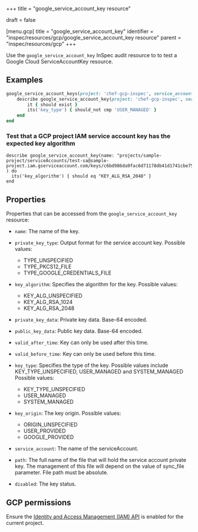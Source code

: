 +++
title = "google_service_account_key resource"

draft = false


[menu.gcp]
title = "google_service_account_key"
identifier = "inspec/resources/gcp/google_service_account_key resource"
parent = "inspec/resources/gcp"
+++

Use the `google_service_account_key` InSpec audit resource to to test a Google Cloud ServiceAccountKey resource.

## Examples

```ruby
google_service_account_keys(project: 'chef-gcp-inspec', service_account: "display-name@project-id.iam.gserviceaccount.com").key_names.each do |sa_key_name|
	describe google_service_account_key(project: 'chef-gcp-inspec', service_account: "display-name@project-id.iam.gserviceaccount.com", name: sa_key_name.split('/').last) do
		it { should exist }
		its('key_type') { should_not cmp 'USER_MANAGED' }
	end
end
```

### Test that a GCP project IAM service account key has the expected key algorithm

    describe google_service_account_key(name: "projects/sample-project/serviceAccounts/test-sa@sample-project.iam.gserviceaccount.com/keys/c6bd986da9fac6d71178db41d1741cbe751a5080" ) do
      its('key_algorithm') { should eq "KEY_ALG_RSA_2048" }
    end

## Properties

Properties that can be accessed from the `google_service_account_key` resource:


  * `name`: The name of the key.

  * `private_key_type`: Output format for the service account key.
  Possible values:
    * TYPE_UNSPECIFIED
    * TYPE_PKCS12_FILE
    * TYPE_GOOGLE_CREDENTIALS_FILE

  * `key_algorithm`: Specifies the algorithm for the key.
  Possible values:
    * KEY_ALG_UNSPECIFIED
    * KEY_ALG_RSA_1024
    * KEY_ALG_RSA_2048

  * `private_key_data`: Private key data. Base-64 encoded.

  * `public_key_data`: Public key data. Base-64 encoded.

  * `valid_after_time`: Key can only be used after this time.

  * `valid_before_time`: Key can only be used before this time.

  * `key_type`: Specifies the type of the key. Possible values include KEY_TYPE_UNSPECIFIED, USER_MANAGED and SYSTEM_MANAGED
  Possible values:
    * KEY_TYPE_UNSPECIFIED
    * USER_MANAGED
    * SYSTEM_MANAGED

  * `key_origin`: The key origin.
  Possible values:
    * ORIGIN_UNSPECIFIED
    * USER_PROVIDED
    * GOOGLE_PROVIDED

  * `service_account`: The name of the serviceAccount.

  * `path`: The full name of the file that will hold the service account private key. The management of this file will depend on the value of sync_file parameter.  File path must be absolute.
  * `disabled`: The key status.


## GCP permissions

Ensure the [Identity and Access Management (IAM) API](https://console.cloud.google.com/apis/library/iam.googleapis.com/) is enabled for the current project.
